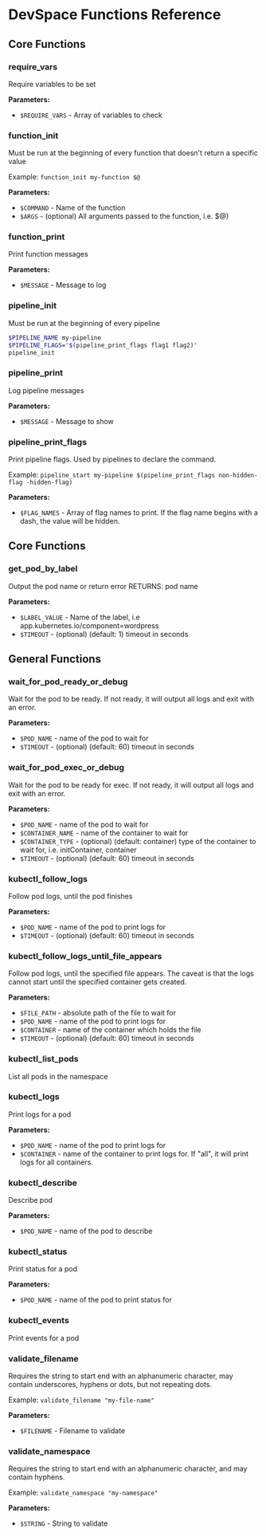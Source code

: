 # DevSpace Functions Reference

## Core Functions

### require_vars
Require variables to be set

**Parameters:**
- `$REQUIRE_VARS` - Array of variables to check

### function_init
Must be run at the beginning of every function that doesn't return a specific value

Example: `function_init my-function $@`

**Parameters:**
- `$COMMAND` - Name of the function
- `$ARGS` - (optional) All arguments passed to the function, i.e. $@)

### function_print
Print function messages

**Parameters:**
- `$MESSAGE` - Message to log

### pipeline_init
Must be run at the beginning of every pipeline
```bash
$PIPELINE_NAME my-pipeline
$PIPELINE_FLAGS="$(pipeline_print_flags flag1 flag2)"
pipeline_init
```

### pipeline_print
Log pipeline messages

**Parameters:**
- `$MESSAGE` - Message to show

### pipeline_print_flags
Print pipeline flags. Used by pipelines to declare the command.

Example: `pipeline_start my-pipeline $(pipeline_print_flags non-hidden-flag -hidden-flag)`

**Parameters:**
- `$FLAG_NAMES` - Array of flag names to print. If the flag name begins with a dash, the value will be hidden.

## Core Functions

### get_pod_by_label
Output the pod name or return error
RETURNS: pod name

**Parameters:**
- `$LABEL_VALUE` - Name of the label, i.e app.kubernetes.io/component=wordpress
- `$TIMEOUT` - (optional) (default: 1) timeout in seconds

## General Functions

### wait_for_pod_ready_or_debug
Wait for the pod to be ready. If not ready, it will output all logs and exit with an error.

**Parameters:**
- `$POD_NAME` - name of the pod to wait for
- `$TIMEOUT` - (optional) (default: 60) timeout in seconds

### wait_for_pod_exec_or_debug
Wait for the pod to be ready for exec. If not ready, it will output all logs and exit with an error.

**Parameters:**
- `$POD_NAME` - name of the pod to wait for
- `$CONTAINER_NAME` - name of the container to wait for
- `$CONTAINER_TYPE` - (optional) (default: container) type of the container to wait for, i.e. initContainer, container
- `$TIMEOUT` - (optional) (default: 60) timeout in seconds

### kubectl_follow_logs
Follow pod logs, until the pod finishes

**Parameters:**
- `$POD_NAME` - name of the pod to print logs for
- `$TIMEOUT` - (optional) (default: 60) timeout in seconds

### kubectl_follow_logs_until_file_appears
Follow pod logs, until the specified file appears. The caveat is that the logs cannot start until the specified
container gets created.

**Parameters:**
- `$FILE_PATH` - absolute path of the file to wait for
- `$POD_NAME` - name of the pod to print logs for
- `$CONTAINER` - name of the container which holds the file
- `$TIMEOUT` - (optional) (default: 60) timeout in seconds

### kubectl_list_pods
List all pods in the namespace

### kubectl_logs
Print logs for a pod

**Parameters:**
- `$POD_NAME` - name of the pod to print logs for
- `$CONTAINER` - name of the container to print logs for. If "all", it will print logs for all containers.

### kubectl_describe
Describe pod

**Parameters:**
- `$POD_NAME` - name of the pod to describe

### kubectl_status
Print status for a pod

**Parameters:**
- `$POD_NAME` - name of the pod to print status for

### kubectl_events
Print events for a pod

### validate_filename
Requires the string to start end with an alphanumeric character, may contain underscores, hyphens or dots, but not
repeating dots.

Example: `validate_filename "my-file-name"`

**Parameters:**
- `$FILENAME` - Filename to validate

### validate_namespace
Requires the string to start end with an alphanumeric character, and may contain hyphens.

Example: `validate_namespace "my-namespace"`

**Parameters:**
- `$STRING` - String to validate